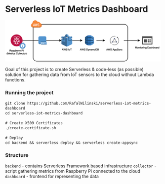 # Serverless IoT Metrics Dashboard

![Serverless IoT Metrics Dashboard](assets/rpi-iot-serverless.png?raw=true "Serverless IoT Metrics Dashboard")

Goal of this project is to create Serverless & code-less (as possible) solution for gathering data from IoT sensors to the cloud without Lambda functions.

### Running the project
```
git clone https://github.com/RafalWilinski/serverless-iot-metrics-dashboard
cd serverless-iot-metrics-dashboard

# Create X509 Certificates
./create-certificate.sh

# Deploy
cd backend && serverless deploy && serverless create-appsync
```

### Structure
`backend` - contains Serverless Framework based infrastructure
`collector` - script gathering metrics from Raspberry Pi connected to the cloud
`dashboard` - frontend for representing the data
